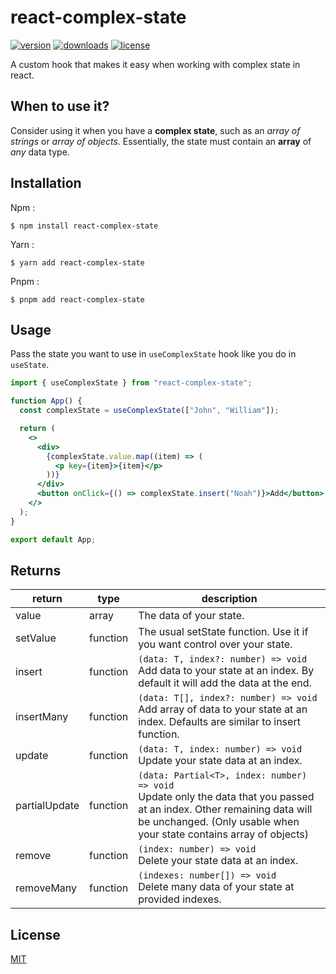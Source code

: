 # react-complex-state

[![version](https://img.shields.io/npm/v/react-complex-state?style=flat-square)](https://www.npmjs.com/package/react-complex-state) [![downloads](https://img.shields.io/npm/dm/react-complex-state?style=flat-square)]() [![license](https://img.shields.io/npm/l/react-complex-state?style=flat-square)](http://opensource.org/licenses/MIT)

A custom hook that makes it easy when working with complex state in react.

## When to use it?

Consider using it when you have a **complex state**, such as an _array of strings_ or _array of objects_. Essentially, the state must contain an **array** of _any_ data type.

## Installation

Npm :

```
$ npm install react-complex-state
```

Yarn :

```
$ yarn add react-complex-state
```

Pnpm :

```
$ pnpm add react-complex-state
```

## Usage

Pass the state you want to use in `useComplexState` hook like you do in `useState`.

```jsx
import { useComplexState } from "react-complex-state";

function App() {
  const complexState = useComplexState(["John", "William"]);

  return (
    <>
      <div>
        {complexState.value.map((item) => (
          <p key={item}>{item}</p>
        ))}
      </div>
      <button onClick={() => complexState.insert("Noah")}>Add</button>
    </>
  );
}

export default App;
```

## Returns

| return        | type     | description                                                                                                                                                                                          |
| ------------- | -------- | ---------------------------------------------------------------------------------------------------------------------------------------------------------------------------------------------------- |
| value         | array    | The data of your state.                                                                                                                                                                              |
| setValue      | function | The usual setState function. Use it if you want control over your state.                                                                                                                             |
| insert        | function | `(data: T, index?: number) => void` <br /> Add data to your state at an index. By default it will add the data at the end.                                                                           |
| insertMany    | function | `(data: T[], index?: number) => void` <br /> Add array of data to your state at an index. Defaults are similar to insert function.                                                                   |
| update        | function | `(data: T, index: number) => void` <br /> Update your state data at an index.                                                                                                                        |
| partialUpdate | function | `(data: Partial<T>, index: number) => void` <br /> Update only the data that you passed at an index. Other remaining data will be unchanged. (Only usable when your state contains array of objects) |
| remove        | function | `(index: number) => void` <br /> Delete your state data at an index.                                                                                                                                 |
| removeMany    | function | `(indexes: number[]) => void` <br /> Delete many data of your state at provided indexes.                                                                                                             |

## License

[MIT](http://opensource.org/licenses/MIT)
